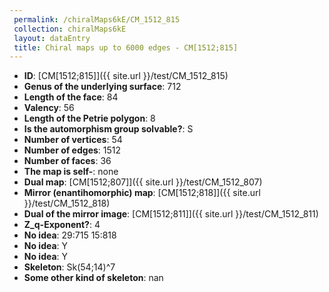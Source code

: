 ```yaml
--- 
 permalink: /chiralMaps6kE/CM_1512_815 
 collection: chiralMaps6kE
 layout: dataEntry
 title: Chiral maps up to 6000 edges - CM[1512;815]
---
```


- **ID**: [CM[1512;815]]({{ site.url }}/test/CM_1512_815)
- **Genus of the underlying surface**: 712
- **Length of the face**: 84
- **Valency**: 56
- **Length of the Petrie polygon**: 8
- **Is the automorphism group solvable?**: S
- **Number of vertices**: 54
- **Number of edges**: 1512
- **Number of faces**: 36
- **The map is self-**: none
- **Dual map**: [CM[1512;807]]({{ site.url }}/test/CM_1512_807)
- **Mirror (enantihomorphic) map**: [CM[1512;818]]({{ site.url }}/test/CM_1512_818)
- **Dual of the mirror image**: [CM[1512;811]]({{ site.url }}/test/CM_1512_811)
- **Z_q-Exponent?**: 4
- **No idea**:  29:715 15:818
- **No idea**: Y
- **No idea**: Y
- **Skeleton**: Sk(54;14)^7
- **Some other kind of skeleton**: nan
